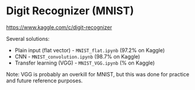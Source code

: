 # Digit Recognizer (MNIST)

https://www.kaggle.com/c/digit-recognizer  

Several solutions:

* Plain input (flat vector) - `MNIST_flat.ipynb` (97.2% on Kaggle)
* CNN - `MNIST_convolution.ipynb` (98.7% on Kaggle)
* Transfer learning (VGG) - `MNIST_VGG.ipynb` (% on Kaggle)  

Note: VGG is probably an overkill for MNIST, but this was done for practice and future reference purposes.
